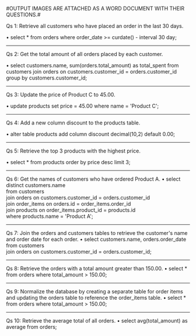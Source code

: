 #OUTPUT IMAGES ARE ATTACHED AS A WORD DOCUMENT WITH THEIR QUESTIONS.#

Qs 1: Retrieve all customers who have placed an order in the last 30 days.

•	select * from orders where order_date >= curdate() - interval 30 day;

-------------------------------------------------------------------------------------------------------
Qs 2: Get the total amount of all orders placed by each customer.

•	select customers.name, sum(orders.total_amount) as total_spent
from customers 
join orders on customers.customer_id = orders.customer_id
group by customers.customer_id;

-------------------------------------------------------------------------------------------------------
Qs 3: Update the price of Product C to 45.00.

•	update products set price = 45.00 where name = 'Product C';

-------------------------------------------------------------------------------------------------------
Qs 4: Add a new column discount to the products table.

•	alter table products add column discount decimal(10,2) default 0.00;

-------------------------------------------------------------------------------------------------------	
Qs 5: Retrieve the top 3 products with the highest price.

•	select * from products order by price desc limit 3;

-------------------------------------------------------------------------------------------------------
Qs 6: Get the names of customers who have ordered Product A.
•	select distinct customers.name  
from customers  
join orders on customers.customer_id = orders.customer_id  
join order_items on orders.id = order_items.order_id  
join products on order_items.product_id = products.id  
where products.name = 'Product A';

-------------------------------------------------------------------------------------------------------  
Qs 7: Join the orders and customers tables to retrieve the customer's name and order date for each order.
•	select customers.name, orders.order_date  
from customers  
join orders on customers.customer_id = orders.customer_id;

------------------------------------------------------------------------------------------------------- 
Qs 8: Retrieve the orders with a total amount greater than 150.00.
•	select * from orders  where total_amount > 150.00;
 
-------------------------------------------------------------------------------------------------------	
Qs 9: Normalize the database by creating a separate table for order items and updating the orders table to reference the order_items table.
•	select * from orders  where total_amount > 150.00;
 
-------------------------------------------------------------------------------------------------------
Qs 10: Retrieve the average total of all orders.
•	select avg(total_amount) as average from orders;

 
